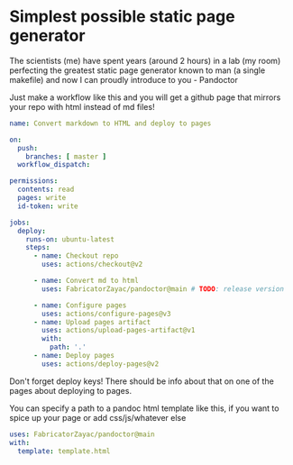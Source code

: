 # Simplest possible static page generator

The scientists (me) have spent years (around 2 hours) in a lab (my room)
perfecting the greatest static page generator known to man (a single makefile)
and now I can proudly introduce to you - Pandoctor

Just make a workflow like this and you will get a github page that mirrors your
repo with html instead of md files!

```yml
name: Convert markdown to HTML and deploy to pages

on:
  push:
    branches: [ master ]
  workflow_dispatch:

permissions:
  contents: read
  pages: write
  id-token: write

jobs:
  deploy:
    runs-on: ubuntu-latest
    steps:
      - name: Checkout repo
        uses: actions/checkout@v2

      - name: Convert md to html
        uses: FabricatorZayac/pandoctor@main # TODO: release version

      - name: Configure pages
        uses: actions/configure-pages@v3
      - name: Upload pages artifact
        uses: actions/upload-pages-artifact@v1
        with:
          path: '.'
      - name: Deploy pages
        uses: actions/deploy-pages@v2
```

Don't forget deploy keys! There should be info about that on one of the pages
about deploying to pages.

You can specify a path to a pandoc html template like this, if you want to
spice up your page or add css/js/whatever else

```yml
uses: FabricatorZayac/pandoctor@main
with:
  template: template.html
```
